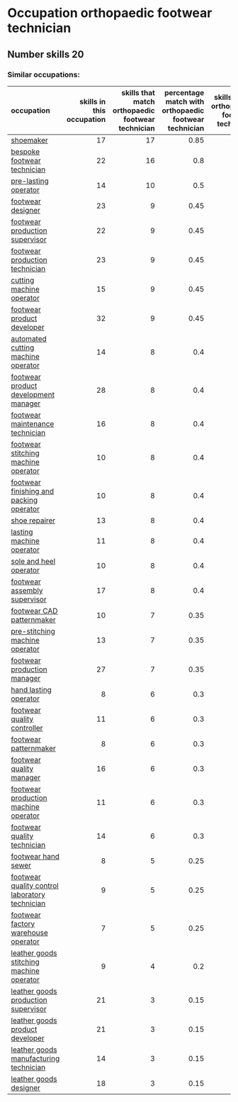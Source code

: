 # Occupation orthopaedic footwear technician
## Number skills 20
### Similar occupations:
| occupation                                                                                          |   skills in this occupation |   skills that match orthopaedic footwear technician |   percentage match with orthopaedic footwear technician |   skills not in orthopaedic footwear technician |
|:----------------------------------------------------------------------------------------------------|----------------------------:|----------------------------------------------------:|--------------------------------------------------------:|------------------------------------------------:|
| [shoemaker](shoemaker.md)                                                                           |                          17 |                                                  17 |                                                    0.85 |                                               0 |
| [bespoke footwear technician](bespoke_footwear_technician.md)                                       |                          22 |                                                  16 |                                                    0.8  |                                               6 |
| [pre-lasting operator](pre-lasting_operator.md)                                                     |                          14 |                                                  10 |                                                    0.5  |                                               4 |
| [footwear designer](footwear_designer.md)                                                           |                          23 |                                                   9 |                                                    0.45 |                                              14 |
| [footwear production supervisor](footwear_production_supervisor.md)                                 |                          22 |                                                   9 |                                                    0.45 |                                              13 |
| [footwear production technician](footwear_production_technician.md)                                 |                          23 |                                                   9 |                                                    0.45 |                                              14 |
| [cutting machine operator](cutting_machine_operator.md)                                             |                          15 |                                                   9 |                                                    0.45 |                                               6 |
| [footwear product developer](footwear_product_developer.md)                                         |                          32 |                                                   9 |                                                    0.45 |                                              23 |
| [automated cutting machine operator](automated_cutting_machine_operator.md)                         |                          14 |                                                   8 |                                                    0.4  |                                               6 |
| [footwear product development manager](footwear_product_development_manager.md)                     |                          28 |                                                   8 |                                                    0.4  |                                              20 |
| [footwear maintenance technician](footwear_maintenance_technician.md)                               |                          16 |                                                   8 |                                                    0.4  |                                               8 |
| [footwear stitching machine operator](footwear_stitching_machine_operator.md)                       |                          10 |                                                   8 |                                                    0.4  |                                               2 |
| [footwear finishing and packing operator](footwear_finishing_and_packing_operator.md)               |                          10 |                                                   8 |                                                    0.4  |                                               2 |
| [shoe repairer](shoe_repairer.md)                                                                   |                          13 |                                                   8 |                                                    0.4  |                                               5 |
| [lasting machine operator](lasting_machine_operator.md)                                             |                          11 |                                                   8 |                                                    0.4  |                                               3 |
| [sole and heel operator](sole_and_heel_operator.md)                                                 |                          10 |                                                   8 |                                                    0.4  |                                               2 |
| [footwear assembly supervisor](footwear_assembly_supervisor.md)                                     |                          17 |                                                   8 |                                                    0.4  |                                               9 |
| [footwear CAD patternmaker](footwear_CAD_patternmaker.md)                                           |                          10 |                                                   7 |                                                    0.35 |                                               3 |
| [pre-stitching machine operator](pre-stitching_machine_operator.md)                                 |                          13 |                                                   7 |                                                    0.35 |                                               6 |
| [footwear production manager](footwear_production_manager.md)                                       |                          27 |                                                   7 |                                                    0.35 |                                              20 |
| [hand lasting operator](hand_lasting_operator.md)                                                   |                           8 |                                                   6 |                                                    0.3  |                                               2 |
| [footwear quality controller](footwear_quality_controller.md)                                       |                          11 |                                                   6 |                                                    0.3  |                                               5 |
| [footwear patternmaker](footwear_patternmaker.md)                                                   |                           8 |                                                   6 |                                                    0.3  |                                               2 |
| [footwear quality manager](footwear_quality_manager.md)                                             |                          16 |                                                   6 |                                                    0.3  |                                              10 |
| [footwear production machine operator](footwear_production_machine_operator.md)                     |                          11 |                                                   6 |                                                    0.3  |                                               5 |
| [footwear quality technician](footwear_quality_technician.md)                                       |                          14 |                                                   6 |                                                    0.3  |                                               8 |
| [footwear hand sewer](footwear_hand_sewer.md)                                                       |                           8 |                                                   5 |                                                    0.25 |                                               3 |
| [footwear quality control laboratory technician](footwear_quality_control_laboratory_technician.md) |                           9 |                                                   5 |                                                    0.25 |                                               4 |
| [footwear factory warehouse operator](footwear_factory_warehouse_operator.md)                       |                           7 |                                                   5 |                                                    0.25 |                                               2 |
| [leather goods stitching machine operator](leather_goods_stitching_machine_operator.md)             |                           9 |                                                   4 |                                                    0.2  |                                               5 |
| [leather goods production supervisor](leather_goods_production_supervisor.md)                       |                          21 |                                                   3 |                                                    0.15 |                                              18 |
| [leather goods product developer](leather_goods_product_developer.md)                               |                          21 |                                                   3 |                                                    0.15 |                                              18 |
| [leather goods manufacturing technician](leather_goods_manufacturing_technician.md)                 |                          14 |                                                   3 |                                                    0.15 |                                              11 |
| [leather goods designer](leather_goods_designer.md)                                                 |                          18 |                                                   3 |                                                    0.15 |                                              15 |
